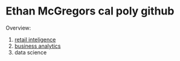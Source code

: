# Ethan McGregors cal poly github 
Overview: 

1. [retail inteligence](https://linkmehere.com)
3. [business analytics](https://github.com/emcgregor02/Ethan-McGregor/blob/main/McGregor_Project_5_6%2C_warmup_3100_ulta_quartiles.ipynb)
4. data science 
